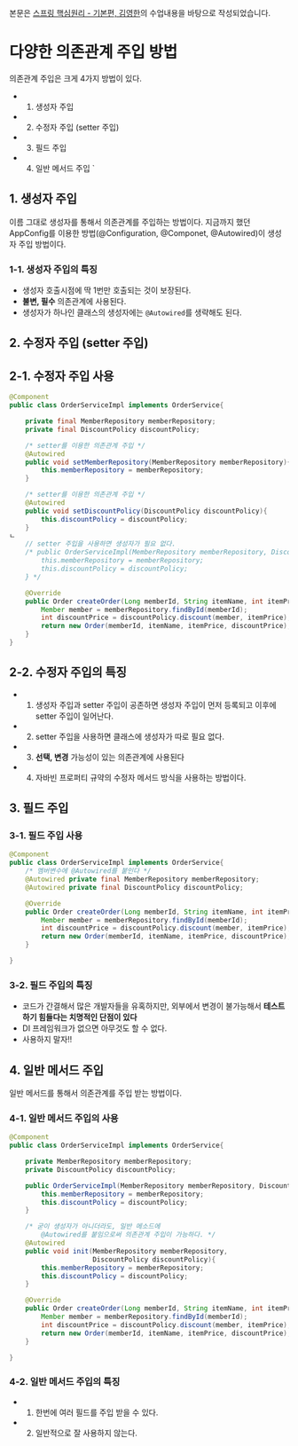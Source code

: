 본문은 [스프링 핵심원리 - 기본편, 김영한](https://www.inflearn.com/course/%EC%8A%A4%ED%94%84%EB%A7%81-%ED%95%B5%EC%8B%AC-%EC%9B%90%EB%A6%AC-%EA%B8%B0%EB%B3%B8%ED%8E%B8/dashboard)의 수업내용을 바탕으로 작성되었습니다.

# 다양한 의존관계 주입 방법
의존관계 주입은 크게 4가지 방법이 있다.
- 1. 생성자 주입
- 2. 수정자 주입 (setter 주입)
- 3. 필드 주입
- 4. 일반 메서드 주입
`
## 1. 생성자 주입
이름 그대로 생성자를 통해서 의존관계를 주입하는 방법이다. 지금까지 했던 AppConfig를 이용한 방법(@Configuration, @Componet, @Autowired)이 생성자 주입 방법이다.
### 1-1. 생성자 주입의 특징
- 생성자 호출시점에 딱 1번만 호출되는 것이 보장된다.
- <strong>불변, 필수</strong> 의존관계에 사용된다.
- 생성자가 하나인 클래스의 생성자에는 <code>@Autowired</code>를 생략해도 된다.

## 2. 수정자 주입 (setter 주입)
## 2-1. 수정자 주입 사용
```java
@Component
public class OrderServiceImpl implements OrderService{

    private final MemberRepository memberRepository;
    private final DiscountPolicy discountPolicy;

    /* setter를 이용한 의존관계 주입 */
    @Autowired
    public void setMemberRepository(MemberRepository memberRepository){
        this.memberRepository = memberRepository;
    }

    /* setter를 이용한 의존관계 주입 */
    @Autowired
    public void setDiscountPolicy(DiscountPolicy discountPolicy){
        this.discountPolicy = discountPolicy;
    }
ㄴ
    // setter 주입을 사용하면 생성자가 필요 없다.
    /* public OrderServiceImpl(MemberRepository memberRepository, DiscountPolicy discountPolicy) {
        this.memberRepository = memberRepository;
        this.discountPolicy = discountPolicy;
    } */

    @Override
    public Order createOrder(Long memberId, String itemName, int itemPrice) {
        Member member = memberRepository.findById(memberId);
        int discountPrice = discountPolicy.discount(member, itemPrice);
        return new Order(memberId, itemName, itemPrice, discountPrice);
    }
}
```
## 2-2. 수정자 주입의 특징
- 1. 생성자 주입과 setter 주입이 공존하면 생성자 주입이 먼저 등록되고 이후에 setter 주입이 일어난다.
- 2. setter 주입을 사용하면 클래스에 생성자가 따로 필요 없다.
- 3. <strong>선택, 변경</strong> 가능성이 있는 의존관계에 사용된다
- 4. 자바빈 프로퍼티 규약의 수정자 메서드 방식을 사용하는 방법이다.

## 3. 필드 주입
### 3-1. 필드 주입 사용
```java
@Component
public class OrderServiceImpl implements OrderService{
    /* 멤버변수에 @Autowired를 붙인다 */
    @Autowired private final MemberRepository memberRepository;
    @Autowired private final DiscountPolicy discountPolicy;

    @Override
    public Order createOrder(Long memberId, String itemName, int itemPrice) {
        Member member = memberRepository.findById(memberId);
        int discountPrice = discountPolicy.discount(member, itemPrice);
        return new Order(memberId, itemName, itemPrice, discountPrice);
    }

}
```
### 3-2. 필드 주입의 특징
- 코드가 간결해서 많은 개발자들을 유혹하지만, 외부에서 변경이 불가능해서 <strong>테스트하기 힘들다는 치명적인 단점이 있다</strong>
- DI 프레임워크가 없으면 아무것도 할 수 없다.
- 사용하지 말자!!

## 4. 일반 메서드 주입
일반 메서드를 통해서 의존관계를 주입 받는 방법이다.
### 4-1. 일반 메서드 주입의 사용
```java
@Component
public class OrderServiceImpl implements OrderService{

    private MemberRepository memberRepository;
    private DiscountPolicy discountPolicy;

    public OrderServiceImpl(MemberRepository memberRepository, DiscountPolicy discountPolicy) {
        this.memberRepository = memberRepository;
        this.discountPolicy = discountPolicy;
    }

    /* 굳이 생성자가 아니더라도, 일반 메소드에
        @Autowired를 붙임으로써 의존관계 주입이 가능하다. */
    @Autowired
    public void init(MemberRepository memberRepository,
                     DiscountPolicy discountPolicy){
        this.memberRepository = memberRepository;
        this.discountPolicy = discountPolicy;
    }

    @Override
    public Order createOrder(Long memberId, String itemName, int itemPrice) {
        Member member = memberRepository.findById(memberId);
        int discountPrice = discountPolicy.discount(member, itemPrice);
        return new Order(memberId, itemName, itemPrice, discountPrice);
    }

}
```
### 4-2. 일반 메서드 주입의 특징
- 1. 한번에 여러 필드를 주입 받을 수 있다.
- 2. 일반적으로 잘 사용하지 않는다.